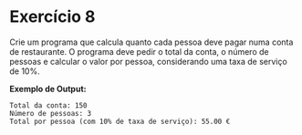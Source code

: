 # Exercício 8

Crie um programa que calcula quanto cada pessoa deve pagar numa conta de restaurante. O programa deve pedir o total da conta, o número de pessoas e calcular o valor por pessoa, considerando uma taxa de serviço de 10%.

**Exemplo de Output:**

```console
Total da conta: 150
Número de pessoas: 3
Total por pessoa (com 10% de taxa de serviço): 55.00 €
```
